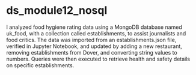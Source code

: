 # ds_module12_nosql
I analyzed food hygiene rating data using a MongoDB database named uk_food, with a collection called establishments, to assist journalists and food critics. The data was imported from an establishments.json file, verified in Jupyter Notebook, and updated by adding a new restaurant, removing establishments from Dover, and converting string values to numbers. Queries were then executed to retrieve health and safety details on specific establishments.
